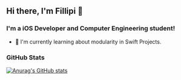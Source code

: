 ## Hi there, I'm Fillipi 👋

### I'm a iOS Developer and Computer Engineering student!
- 👾 I'm currently learning about modularity in Swift Projects.

### GitHub Stats

[![Anurag's GitHub stats](https://github-readme-stats.vercel.app/api?username=FillipiPS&custom_title=Fillipi's+GitHub+Stats&count_private=true&show_icons=true&theme=chartreuse-dark)](https://github.com/anuraghazra/github-readme-stats)
